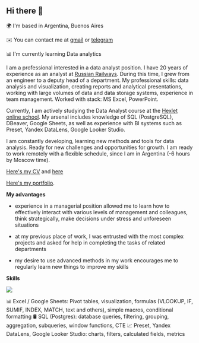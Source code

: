 ## Hi there 👋

<!--
**IrinaSerovitnik/IrinaSerovitnik** is a ✨ _special_ ✨ repository because its `README.md` (this file) appears on your GitHub profile.

Here are some ideas to get you started:

- 🔭 I’m currently working on ...
- 🌱 I’m currently learning ...
- 👯 I’m looking to collaborate on ...
- 🤔 I’m looking for help with ...
- 💬 Ask me about ...
- 📫 How to reach me: ...
- 😄 Pronouns: ...
- ⚡ Fun fact: ...
-->

🌍 I'm based in Argentina, Buenos Aires

✉️ You can contact me at [gmail](irina.serovitnik@gmail.com) or [telegram](https://t.me/Irina_Serovitnik)

📊 I'm currently learning Data analytics


I am a professional interested in a data analyst position. I have 20 years of experience as an analyst at [Russian Railways](https://www.rzd.ru/). During this time, I grew from an engineer to a deputy head of a department. My professional skills: data analysis and visualization, creating reports and analytical presentations, working with large volumes of data and data storage systems, experience in team management. Worked with stack: MS Excel, PowerPoint.

Currently, I am actively studying the Data Analyst course at the [Hexlet online school](https://ru.hexlet.io/u/irina_serovitnik). My arsenal includes knowledge of SQL (PostgreSQL), DBeaver, Google Sheets, as well as experience with BI systems such as Preset, Yandex DataLens, Google Looker Studio.

I am constantly developing, learning new methods and tools for data analysis. Ready for new challenges and opportunities for growth. I am ready to work remotely with a flexible schedule, since I am in Argentina (-6 hours by Moscow time).

[Here's my CV](https://cv.hexlet.io/ru/resumes/3781) and [here](https://hh.ru/resume/d6ce7348ff086fc0b80039ed1f573457775069)

[Here's my portfolio](https://disk.yandex.ru/d/e3CjgJCyFKIgFg).

**My advantages**

- experience in a managerial position allowed me to learn how to effectively interact with various levels of management and colleagues, think strategically, make decisions under stress and unforeseen situations

- at my previous place of work, I was entrusted with the most complex projects and asked for help in completing the tasks of related departments

- my desire to use advanced methods in my work encourages me to regularly learn new things to improve my skills

**Skills**

<p align="left">
  <a href="https://skillicons.dev">
    <img src="https://skillicons.dev/icons?i=postgres" />
  </a>
</p>

📊 Excel / Google Sheets: Pivot tables, visualization, formulas (VLOOKUP, IF, SUMIF, INDEX, MATCH, text and others), simple macros, conditional formatting
🛢️ SQL (Postgres): database queries, filtering, grouping, aggregation, subqueries, window functions, CTE
📈 Preset, Yandex DataLens, Google Looker Studio: charts, filters, calculated fields, metrics
